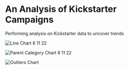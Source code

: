 # An Analysis of Kickstarter Campaigns
Performing analysis on Kickstarter data to uncover trends

![Line Chart 6 11 22](https://user-images.githubusercontent.com/107765611/174448533-cebd040f-807e-4a4c-a96b-c1dac73cfdc3.png)

![Parent Category Chart 6 11 22](https://user-images.githubusercontent.com/107765611/174448547-cfaed308-3278-4489-a165-c983e2bfa8b0.png)

![Outliers Chart](https://user-images.githubusercontent.com/107765611/174448671-0aa33b95-28b3-4e26-a2e5-f536213be383.png)
